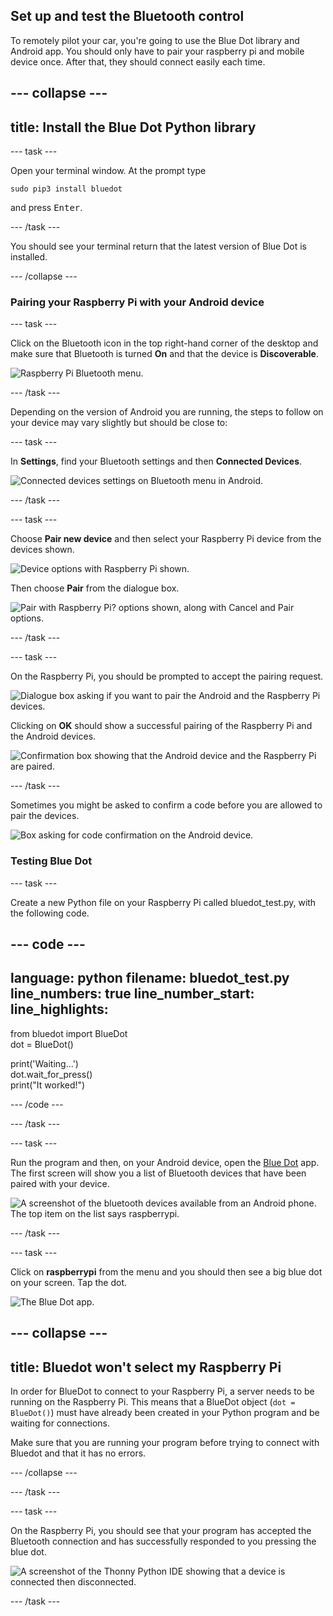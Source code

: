 ## Set up and test the Bluetooth control

To remotely pilot your car, you're going to use the Blue Dot library and Android app. You should only have to pair your raspberry pi and mobile device once. After that, they should connect easily each time.

--- collapse ---
---
title: Install the Blue Dot Python library
---

--- task ---

Open your terminal window. At the prompt type 
```
sudo pip3 install bluedot
```
and press <kbd>Enter</kbd>.

--- /task ---

You should see your terminal return that the latest version of Blue Dot is installed.

--- /collapse ---

### Pairing your Raspberry Pi with your Android device

--- task ---

Click on the Bluetooth icon in the top right-hand corner of the desktop and make sure that Bluetooth is turned **On** and that the device is **Discoverable**.

![Raspberry Pi Bluetooth menu.](images/bt_rpi_1.png)

--- /task ---

Depending on the version of Android you are running, the steps to follow on your device may vary slightly but should be close to:

--- task ---

In **Settings**, find your Bluetooth settings and then **Connected Devices**.

![Connected devices settings on Bluetooth menu in Android.](images/bt_and_1.png)

--- /task ---

--- task ---

Choose **Pair new device** and then select your Raspberry Pi device from the devices shown.

![Device options with Raspberry Pi shown.](images/bt_and_2.png)

Then choose **Pair** from the dialogue box.

![Pair with Raspberry Pi? options shown, along with Cancel and Pair options.](images/bt_and_3.png)

--- /task ---

--- task ---

On the Raspberry Pi, you should be prompted to accept the pairing request.

![Dialogue box asking if you want to pair the Android and the Raspberry Pi devices.](images/bt_rpi_2.png)

Clicking on **OK** should show a successful pairing of the Raspberry Pi and the Android devices.

![Confirmation box showing that the Android device and the Raspberry Pi are paired.](imgaes/bt_rpi_3.png)

--- /task ---

Sometimes you might be asked to confirm a code before you are allowed to pair the devices.

![Box asking for code confirmation on the Android device.](images/android3.png)

### Testing Blue Dot

--- task ---

Create a new Python file on your Raspberry Pi called bluedot_test.py, with the following code.

--- code ---
---
language: python
filename: bluedot_test.py
line_numbers: true
line_number_start: 
line_highlights: 
---

from bluedot import BlueDot   
dot = BlueDot()   

print('Waiting...')   
dot.wait_for_press()    
print("It worked!")    

--- /code ---

--- /task ---

--- task ---

Run the program and then, on your Android device, open the [Blue Dot](https://play.google.com/store/apps/details?id=com.stuffaboutcode.bluedot&hl=en_GB&gl=US) app. The first screen will show you a list of Bluetooth devices that have been paired with your device.

![A screenshot of the bluetooth devices available from an Android phone. The top item on the list says raspberrypi.](images/android4.jpeg)

--- /task ---

--- task ---

Click on **raspberrypi** from the menu and you should then see a big blue dot on your screen. Tap the dot.

![The Blue Dot app.](images/bt_and_5.png)

--- collapse ---
---
title: Bluedot won't select my Raspberry Pi
---

 In order for BlueDot to connect to your Raspberry Pi, a server needs to be running on the Raspberry Pi. This means that a BlueDot object (`dot = BlueDot()`) must have already been created in your Python program and be waiting for connections. 

 Make sure that you are running your program before trying to connect with Bluedot and that it has no errors.
 
--- /collapse ---

--- /task ---

--- task ---

On the Raspberry Pi, you should see that your program has accepted the Bluetooth connection and has successfully responded to you pressing the blue dot.  

![A screenshot of the Thonny Python IDE showing that a device is connected then disconnected.](images/thonny1.png)

--- /task ---
